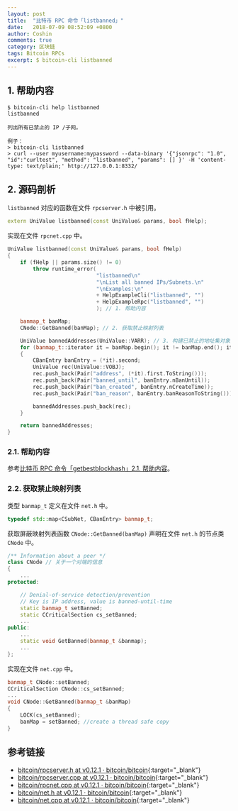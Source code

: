 ```yaml
---
layout: post
title:  "比特币 RPC 命令「listbanned」"
date:   2018-07-09 08:52:09 +0800
author: Coshin
comments: true
category: 区块链
tags: Bitcoin RPCs
excerpt: $ bitcoin-cli listbanned
---
```

## 1. 帮助内容

```shell
$ bitcoin-cli help listbanned
listbanned

列出所有已禁止的 IP /子网。

例子：
> bitcoin-cli listbanned
> curl --user myusername:mypassword --data-binary '{"jsonrpc": "1.0", "id":"curltest", "method": "listbanned", "params": [] }' -H 'content-type: text/plain;' http://127.0.0.1:8332/
```

## 2. 源码剖析

`listbanned` 对应的函数在文件 `rpcserver.h` 中被引用。

```cpp
extern UniValue listbanned(const UniValue& params, bool fHelp);
```

实现在文件 `rpcnet.cpp` 中。

```cpp
UniValue listbanned(const UniValue& params, bool fHelp)
{
    if (fHelp || params.size() != 0)
        throw runtime_error(
                            "listbanned\n"
                            "\nList all banned IPs/Subnets.\n"
                            "\nExamples:\n"
                            + HelpExampleCli("listbanned", "")
                            + HelpExampleRpc("listbanned", "")
                            ); // 1. 帮助内容

    banmap_t banMap;
    CNode::GetBanned(banMap); // 2. 获取禁止映射列表

    UniValue bannedAddresses(UniValue::VARR); // 3. 构建已禁止的地址集对象并返回
    for (banmap_t::iterator it = banMap.begin(); it != banMap.end(); it++)
    {
        CBanEntry banEntry = (*it).second;
        UniValue rec(UniValue::VOBJ);
        rec.push_back(Pair("address", (*it).first.ToString()));
        rec.push_back(Pair("banned_until", banEntry.nBanUntil));
        rec.push_back(Pair("ban_created", banEntry.nCreateTime));
        rec.push_back(Pair("ban_reason", banEntry.banReasonToString()));

        bannedAddresses.push_back(rec);
    }

    return bannedAddresses;
}
```

### 2.1. 帮助内容

参考[比特币 RPC 命令「getbestblockhash」2.1. 帮助内容](/blog/2018/05/bitcoin-rpc-getbestblockhash.html#21-帮助内容)。

### 2.2. 获取禁止映射列表

类型 `banmap_t` 定义在文件 `net.h` 中。

```cpp
typedef std::map<CSubNet, CBanEntry> banmap_t;
```

获取屏蔽映射列表函数 `CNode::GetBanned(banMap)` 声明在文件 `net.h` 的节点类 `CNode` 中。

```cpp
/** Information about a peer */
class CNode // 关于一个对端的信息
{
    ...
protected:

    // Denial-of-service detection/prevention
    // Key is IP address, value is banned-until-time
    static banmap_t setBanned;
    static CCriticalSection cs_setBanned;
    ...
public:
    ...
    static void GetBanned(banmap_t &banmap);
    ...
};
```

实现在文件 `net.cpp` 中。

```cpp
banmap_t CNode::setBanned;
CCriticalSection CNode::cs_setBanned;
...
void CNode::GetBanned(banmap_t &banMap)
{
    LOCK(cs_setBanned);
    banMap = setBanned; //create a thread safe copy
}
```

## 参考链接

* [bitcoin/rpcserver.h at v0.12.1 · bitcoin/bitcoin](https://github.com/bitcoin/bitcoin/blob/v0.12.1/src/rpcserver.h){:target="_blank"}
* [bitcoin/rpcserver.cpp at v0.12.1 · bitcoin/bitcoin](https://github.com/bitcoin/bitcoin/blob/v0.12.1/src/rpcserver.cpp){:target="_blank"}
* [bitcoin/rpcnet.cpp at v0.12.1 · bitcoin/bitcoin](https://github.com/bitcoin/bitcoin/blob/v0.12.1/src/rpcnet.cpp){:target="_blank"}
* [bitcoin/net.h at v0.12.1 · bitcoin/bitcoin](https://github.com/bitcoin/bitcoin/blob/v0.12.1/src/net.h){:target="_blank"}
* [bitcoin/net.cpp at v0.12.1 · bitcoin/bitcoin](https://github.com/bitcoin/bitcoin/blob/v0.12.1/src/net.cpp){:target="_blank"}

